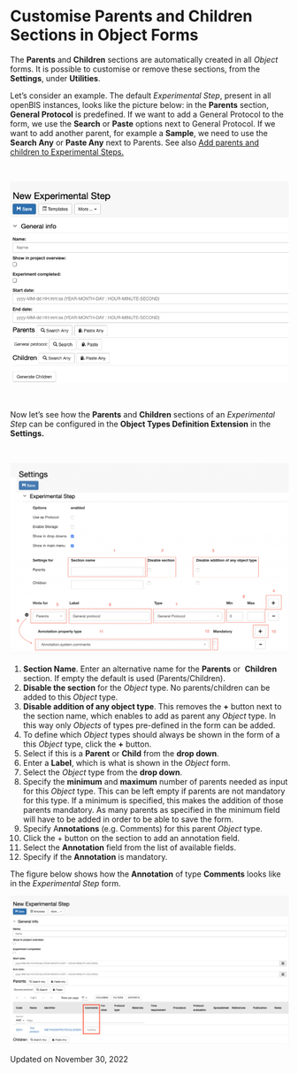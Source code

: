 # Customise Parents and Children Sections in Object Forms

The **Parents** and **Children** sections are automatically created in
all *Object* forms. It is possible to customise or remove these
sections, from the **Settings**, under **Utilities**.

  
Let’s consider an example. The default *Experimental Step*, present in
all openBIS instances, looks like the picture below: in the **Parents**
section, **General Protocol** is predefined. If we want to add a General
Protocol to the form, we use the **Search** or **Paste** options next to
General Protocol. If we want to add another parent, for example a
**Sample**, we need to use the **Search Any** or **Paste Any** next to
Parents. See also [Add parents and children to Experimental
Steps.](https://openbis.readthedocs.io/en/latest/user-documentation/general-users/lab-notebook.html#add-parents-and-children-to-experimental-steps)

 

![image info](img/exp-step-parents-children-default.png)

 

Now let’s see how the **Parents** and **Children** sections of an
*Experimental Ste*p can be configured in the **Object Types Definition
Extension** in the **Settings.**

 

![image info](img/Screenshot-2020-02-26-at-13.22.59-1024x705.png)

1.  **Section Name**. Enter an alternative name for the **Parents** or 
    **Children** section. If empty the default is used
    (Parents/Children).
2.  **Disable the section** for the *Object* type. No parents/children
    can be added to this *Object* type.
3.  **Disable addition of any object type**. This removes the **+**
    button next to the section name, which enables to add as parent any
    *Object* type. In this way only *Objects* of types pre-defined in
    the form can be added.
4.  To define which *Object* types should always be shown in the form of
    a this *Object* type, click the **+** button.
5.  Select if this is a **Parent** or **Child** from the **drop down**.
6.  Enter a **Label**, which is what is shown in the *Object* form.
7.  Select the *Object* type from the **drop down**.
8.  Specify the **minimum** and **maximum** number of parents needed as
    input for this *Object* type. This can be left empty if parents are
    not mandatory for this type. If a minimum is specified, this makes
    the addition of those parents mandatory. As many parents as
    specified in the minimum field will have to be added in order to be
    able to save the form.
9.  Specify A**nnotations** (e.g. Comments) for this parent *Object*
    type.
10. Click the + button on the section to add an annotation field.
11. Select the **Annotation** field from the list of available fields.
12. Specify if the **Annotation** is mandatory.

  
The figure below shows how the **Annotation** of type **Comments** looks
like in the *Experimental Step* form.

![image info](img/comments-gneral-protocol-as-parent-1024x549.png)

Updated on November 30, 2022
